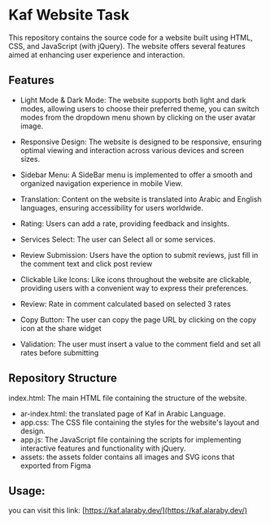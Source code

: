 # Kaf Website Task
This repository contains the source code for a website built using HTML, CSS, and JavaScript (with jQuery). The website offers several features aimed at enhancing user experience and interaction.

## Features
 - Light Mode & Dark Mode: The website supports both light and dark modes, allowing users to choose their preferred theme, you can switch modes from the dropdown menu shown by clicking on the user avatar image.

- Responsive Design: The website is designed to be responsive, ensuring optimal viewing and interaction across various devices and screen sizes.

- Sidebar Menu: A SideBar menu is implemented to offer a smooth and organized navigation experience in mobile View.

- Translation: Content on the website is translated into Arabic and English languages, ensuring accessibility for users worldwide.

- Rating: Users can add a rate, providing feedback and insights.

- Services Select: The user can Select all or some services. 

- Review Submission: Users have the option to submit reviews, just fill in the comment text and click post review

- Clickable Like Icons: Like icons throughout the website are clickable, providing users with a convenient way to express their preferences.

- Review: Rate in comment calculated based on selected 3 rates

- Copy Button: The user can copy the page URL by clicking on the copy icon at the share widget

- Validation: The user must insert a value to the comment field and set all rates before submitting 

## Repository Structure
index.html: The main HTML file containing the structure of the website.
- ar-index.html: the translated page of Kaf in Arabic Language.
- app.css: The CSS file containing the styles for the website's layout and design.
- app.js: The JavaScript file containing the scripts for implementing interactive features and functionality with jQuery.
- assets: the assets folder contains all images and SVG icons that exported from Figma

## Usage: 
you can visit this link:
[https://kaf.alaraby.dev/](https://kaf.alaraby.dev/)
